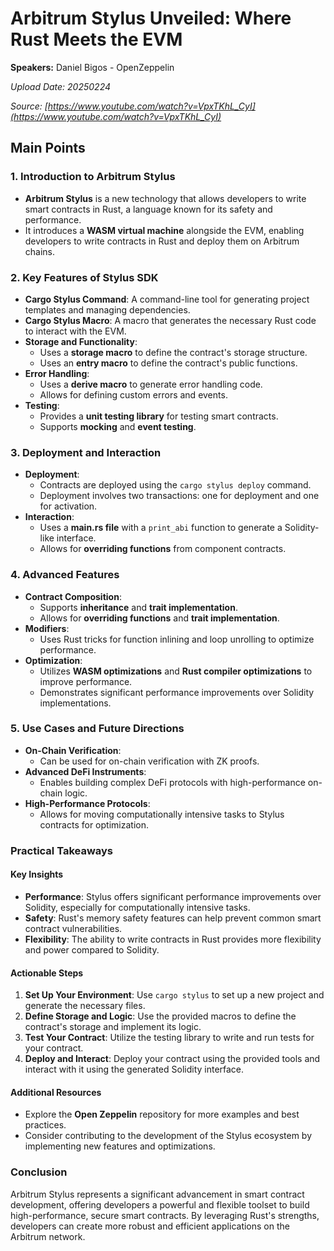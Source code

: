 # Arbitrum Stylus Unveiled: Where Rust Meets the EVM

**Speakers:** Daniel Bigos - OpenZeppelin


*Upload Date: 20250224*

*Source: [https://www.youtube.com/watch?v=VpxTKhL_CyI](https://www.youtube.com/watch?v=VpxTKhL_CyI)*

## Main Points

### 1. Introduction to Arbitrum Stylus
- **Arbitrum Stylus** is a new technology that allows developers to write smart contracts in Rust, a language known for its safety and performance.
- It introduces a **WASM virtual machine** alongside the EVM, enabling developers to write contracts in Rust and deploy them on Arbitrum chains.

### 2. Key Features of Stylus SDK
- **Cargo Stylus Command**: A command-line tool for generating project templates and managing dependencies.
- **Cargo Stylus Macro**: A macro that generates the necessary Rust code to interact with the EVM.
- **Storage and Functionality**: 
  - Uses a **storage macro** to define the contract's storage structure.
  - Uses an **entry macro** to define the contract's public functions.
- **Error Handling**: 
  - Uses a **derive macro** to generate error handling code.
  - Allows for defining custom errors and events.
- **Testing**: 
  - Provides a **unit testing library** for testing smart contracts.
  - Supports **mocking** and **event testing**.

### 3. Deployment and Interaction
- **Deployment**: 
  - Contracts are deployed using the `cargo stylus deploy` command.
  - Deployment involves two transactions: one for deployment and one for activation.
- **Interaction**: 
  - Uses a **main.rs file** with a `print_abi` function to generate a Solidity-like interface.
  - Allows for **overriding functions** from component contracts.

### 4. Advanced Features
- **Contract Composition**: 
  - Supports **inheritance** and **trait implementation**.
  - Allows for **overriding functions** and **trait implementation**.
- **Modifiers**: 
  - Uses Rust tricks for function inlining and loop unrolling to optimize performance.
- **Optimization**: 
  - Utilizes **WASM optimizations** and **Rust compiler optimizations** to improve performance.
  - Demonstrates significant performance improvements over Solidity implementations.

### 5. Use Cases and Future Directions
- **On-Chain Verification**: 
  - Can be used for on-chain verification with ZK proofs.
- **Advanced DeFi Instruments**: 
  - Enables building complex DeFi protocols with high-performance on-chain logic.
- **High-Performance Protocols**: 
  - Allows for moving computationally intensive tasks to Stylus contracts for optimization.

### Practical Takeaways

#### Key Insights
- **Performance**: Stylus offers significant performance improvements over Solidity, especially for computationally intensive tasks.
- **Safety**: Rust's memory safety features can help prevent common smart contract vulnerabilities.
- **Flexibility**: The ability to write contracts in Rust provides more flexibility and power compared to Solidity.

#### Actionable Steps
1. **Set Up Your Environment**: Use `cargo stylus` to set up a new project and generate the necessary files.
2. **Define Storage and Logic**: Use the provided macros to define the contract's storage and implement its logic.
3. **Test Your Contract**: Utilize the testing library to write and run tests for your contract.
4. **Deploy and Interact**: Deploy your contract using the provided tools and interact with it using the generated Solidity interface.

#### Additional Resources
- Explore the **Open Zeppelin** repository for more examples and best practices.
- Consider contributing to the development of the Stylus ecosystem by implementing new features and optimizations.

### Conclusion
Arbitrum Stylus represents a significant advancement in smart contract development, offering developers a powerful and flexible toolset to build high-performance, secure smart contracts. By leveraging Rust's strengths, developers can create more robust and efficient applications on the Arbitrum network.